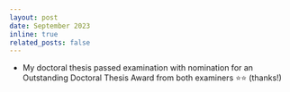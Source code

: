 ```yaml
---
layout: post
date: September 2023
inline: true
related_posts: false
---
```


- My doctoral thesis passed examination with nomination for an Outstanding
  Doctoral Thesis Award from both examiners ⭐⭐ (thanks!)
